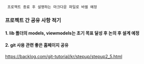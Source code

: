 ``` 프로잭트 종료 후 설명하는 마크다운 파일로 바뀔 예정```

### 프로젝트 간 공유 사항 적기

#### 1. lib 폴더의 models, viewmodels는 초기 목표 달성 후 논의 후 설계 예정
#### 2.  git 사용 관련 좋은 홈페이지 공유
<https://backlog.com/git-tutorial/kr/stepup/stepup2_5.html>

